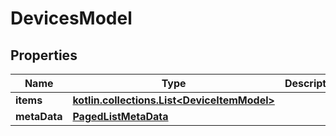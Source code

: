 
# DevicesModel

## Properties
Name | Type | Description | Notes
------------ | ------------- | ------------- | -------------
**items** | [**kotlin.collections.List&lt;DeviceItemModel&gt;**](DeviceItemModel.md) |  |  [optional]
**metaData** | [**PagedListMetaData**](PagedListMetaData.md) |  |  [optional]



